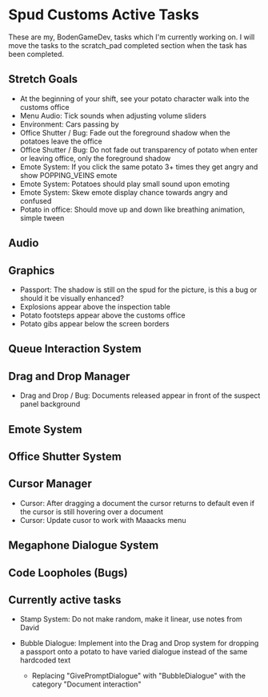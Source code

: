 # Spud Customs Active Tasks
These are my, BodenGameDev, tasks which I'm currently working on.
I will move the tasks to the scratch_pad completed section when the task has been completed.


## Stretch Goals
- At the beginning of your shift, see your potato character walk into the customs office
- Menu Audio: Tick sounds when adjusting volume sliders
- Environment: Cars passing by
- Office Shutter / Bug: Fade out the foreground shadow when the potatoes leave the office
- Office Shutter / Bug: Do not fade out transparency of potato when enter or leaving office, only the foreground shadow
- Emote System: If you click the same potato 3+ times they get angry and show POPPING_VEINS emote
- Emote System: Potatoes should play small sound upon emoting
- Emote System: Skew emote display chance towards angry and confused
- Potato in office: Should move up and down like breathing animation, simple tween

## Audio

## Graphics
- Passport: The shadow is still on the spud for the picture, is this a bug or should it be visually enhanced? 
- Explosions appear above the inspection table
- Potato footsteps appear above the customs office
- Potato gibs appear below the screen borders

## Queue Interaction System

## Drag and Drop Manager
- Drag and Drop / Bug: Documents released appear in front of the suspect panel background

## Emote System

## Office Shutter System

## Cursor Manager
- Cursor: After dragging a document the cursor returns to default even if the cursor is still hovering over a document 
- Cursor: Update cusor to work with Maaacks menu

## Megaphone Dialogue System

## Code Loopholes (Bugs)

## Currently active tasks
- Stamp System: Do not make random, make it linear, use notes from David

- Bubble Dialogue: Implement into the Drag and Drop system for dropping a passport onto a potato to have varied dialogue instead of the same hardcoded text
	- Replacing "GivePromptDialogue" with "BubbleDialogue" with the category "Document interaction"